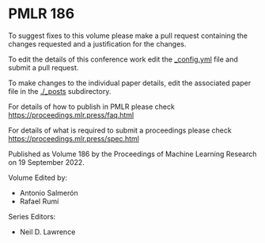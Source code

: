 # PMLR 186

To suggest fixes to this volume please make a pull request containing the changes requested and a justification for the changes.

To edit the details of this conference work edit the [_config.yml](./_config.yml) file and submit a pull request.

To make changes to the individual paper details, edit the associated paper file in the [./_posts](./_posts) subdirectory.

For details of how to publish in PMLR please check https://proceedings.mlr.press/faq.html

For details of what is required to submit a proceedings please check https://proceedings.mlr.press/spec.html



Published as Volume 186 by the Proceedings of Machine Learning Research on 19 September 2022.

Volume Edited by:
  * Antonio Salmerón
  * Rafael Rumı́

Series Editors:
  * Neil D. Lawrence
